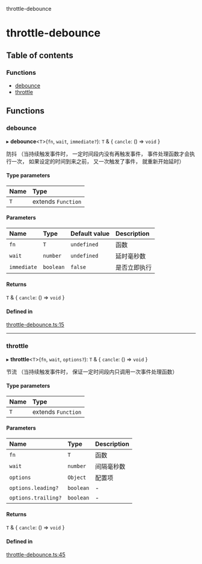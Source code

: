 throttle-debounce

# throttle-debounce

## Table of contents

### Functions

- [debounce](README.md#debounce)
- [throttle](README.md#throttle)

## Functions

### debounce

▸ **debounce**<`T`\>(`fn`, `wait`, `immediate?`): `T` & { `cancle`: () => `void`  }

防抖
（当持续触发事件时，
一定时间段内没有再触发事件，
事件处理函数才会执行一次，
如果设定的时间到来之前，
又一次触发了事件，
就重新开始延时）

#### Type parameters

| Name | Type |
| :------ | :------ |
| `T` | extends `Function` |

#### Parameters

| Name | Type | Default value | Description |
| :------ | :------ | :------ | :------ |
| `fn` | `T` | `undefined` | 函数 |
| `wait` | `number` | `undefined` | 延时毫秒数 |
| `immediate` | `boolean` | `false` | 是否立即执行 |

#### Returns

`T` & { `cancle`: () => `void`  }

#### Defined in

[throttle-debounce.ts:15](https://github.com/xizher/nhz-utils/blob/f583067/src/throttle-debounce/throttle-debounce.ts#L15)

___

### throttle

▸ **throttle**<`T`\>(`fn`, `wait`, `options?`): `T` & { `cancle`: () => `void`  }

节流
（当持续触发事件时，
保证一定时间段内只调用一次事件处理函数）

#### Type parameters

| Name | Type |
| :------ | :------ |
| `T` | extends `Function` |

#### Parameters

| Name | Type | Description |
| :------ | :------ | :------ |
| `fn` | `T` | 函数 |
| `wait` | `number` | 间隔毫秒数 |
| `options` | `Object` | 配置项 |
| `options.leading?` | `boolean` | - |
| `options.trailing?` | `boolean` | - |

#### Returns

`T` & { `cancle`: () => `void`  }

#### Defined in

[throttle-debounce.ts:45](https://github.com/xizher/nhz-utils/blob/f583067/src/throttle-debounce/throttle-debounce.ts#L45)
